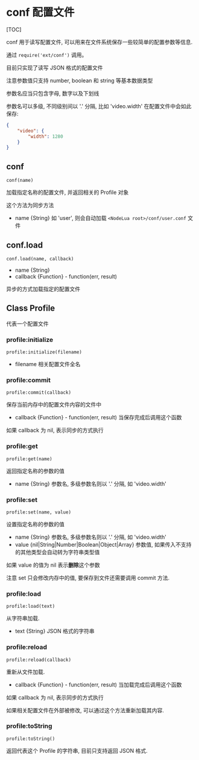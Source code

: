 # conf 配置文件

[TOC]

conf 用于读写配置文件, 可以用来在文件系统保存一些较简单的配置参数等信息.

通过 `require('ext/conf')` 调用。

目前只实现了读写 JSON 格式的配置文件

注意参数值只支持 number, boolean 和 string 等基本数据类型

参数名应当只包含字母, 数字以及下划线

参数名可以多级, 不同级别间以 '.' 分隔, 比如 'video.width' 在配置文件中会如此保存:

```json
{
    "video": {
        "width": 1280
    }
}
```

## conf

    conf(name)

加载指定名称的配置文件, 并返回相关的 Profile 对象

这个方法为同步方法

- name {String} 如 'user', 则会自动加载 `<NodeLua root>/conf/user.conf` 文件

## conf.load

    conf.load(name, callback)

- name {String}
- callback {Function} - function(err, result)

异步的方式加载指定的配置文件

## Class Profile

代表一个配置文件

### profile:initialize

    profile:initialize(filename)

- filename 相关配置文件全名

### profile:commit

    profile:commit(callback)

保存当前内存中的配置文件内容的文件中

- callback {Function} - function(err, result) 当保存完成后调用这个函数

如果 callback 为 nil, 表示同步的方式执行

### profile:get

    profile:get(name)

返回指定名称的参数的值

- name {String} 参数名, 多级参数名则以 '.' 分隔, 如 'video.width'

### profile:set

    profile:set(name, value)

设置指定名称的参数的值

- name {String} 参数名, 多级参数名则以 '.' 分隔, 如 'video.width'
- value {nil|String|Number|Boolean|Object|Array} 参数值,
    如果传入不支持的其他类型会自动转为字符串类型值

如果 value 的值为 nil 表示**删除**这个参数

注意 set 只会修改内存中的值, 要保存到文件还需要调用 commit 方法.

### profile:load

    profile:load(text)

从字符串加载.

- text {String} JSON 格式的字符串

### profile:reload

    profile:reload(callback)

重新从文件加载.

- callback {Function} - function(err, result) 当加载完成后调用这个函数

如果 callback 为 nil, 表示同步的方式执行

如果相关配置文件在外部被修改, 可以通过这个方法重新加载其内容.

### profile:toString

    profile:toString()

返回代表这个 Profile 的字符串, 目前只支持返回 JSON 格式.

